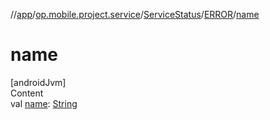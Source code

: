 //[app](../../../../index.md)/[op.mobile.project.service](../../index.md)/[ServiceStatus](../index.md)/[ERROR](index.md)/[name](name.md)



# name  
[androidJvm]  
Content  
val [name](name.md): [String](https://kotlinlang.org/api/latest/jvm/stdlib/kotlin/-string/index.html)  



